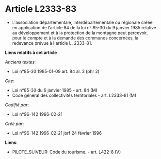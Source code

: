 # Article L2333-83

- L'association départementale, interdépartementale ou régionale créée en application de l'article 84 de la loi n° 85-30 du 9
janvier 1985 relative au développement et à la protection de la montagne peut percevoir, pour le compte et à la demande des
communes concernées, la redevance prévue à l'article L. 2333-81.

**Liens relatifs à cet article**

_Anciens textes_:

  - Loi n°85-30 1985-01-09 art. 84 al. 3 (phr 2)

_Cite_:

  - Loi n°85-30 du 9 janvier 1985 - art. 84 (M)
  - Code général des collectivités territoriales - art. L2333-81 (M)

_Codifié par_:

  - Loi n°96-142 1996-02-21

_Créé par_:

  - Loi n°96-142 1996-02-21 jorf 24 février 1996

**Liens**:

  - PILOTE_SUIVEUR: Code du tourisme. - art. L422-8 (V)
